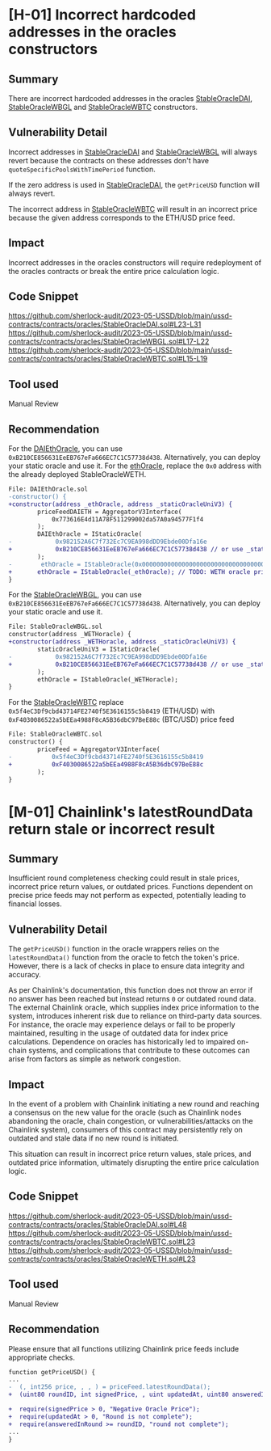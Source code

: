 # [H-01] Incorrect hardcoded addresses in the oracles constructors

## Summary

There are incorrect hardcoded addresses in the oracles [StableOracleDAI](https://github.com/sherlock-audit/2023-05-USSD/blob/main/ussd-contracts/contracts/oracles/StableOracleDAI.sol#L23-L31), [StableOracleWBGL](https://github.com/sherlock-audit/2023-05-USSD/blob/main/ussd-contracts/contracts/oracles/StableOracleWBGL.sol#L17-L22) and [StableOracleWBTC](https://github.com/sherlock-audit/2023-05-USSD/blob/main/ussd-contracts/contracts/oracles/StableOracleWBTC.sol#L17) constructors.

## Vulnerability Detail

Incorrect addresses in [StableOracleDAI](https://github.com/sherlock-audit/2023-05-USSD/blob/main/ussd-contracts/contracts/oracles/StableOracleDAI.sol#LL28C18-L28C18) and [StableOracleWBGL](https://github.com/sherlock-audit/2023-05-USSD/blob/main/ussd-contracts/contracts/oracles/StableOracleWBGL.sol#L19) will always revert because the contracts on these addresses don't have `quoteSpecificPoolsWithTimePeriod` function.

If the zero address is used in [StableOracleDAI](https://github.com/sherlock-audit/2023-05-USSD/blob/main/ussd-contracts/contracts/oracles/StableOracleDAI.sol#LL30C33-L30C33), the `getPriceUSD` function will always revert.

The incorrect address in [StableOracleWBTC](https://github.com/sherlock-audit/2023-05-USSD/blob/main/ussd-contracts/contracts/oracles/StableOracleWBTC.sol#L17) will result in an incorrect price because the given address corresponds to the ETH/USD price feed.

## Impact

Incorrect addresses in the oracles constructors will require redeployment of the oracles contracts or break the entire price calculation logic.

## Code Snippet

https://github.com/sherlock-audit/2023-05-USSD/blob/main/ussd-contracts/contracts/oracles/StableOracleDAI.sol#L23-L31
https://github.com/sherlock-audit/2023-05-USSD/blob/main/ussd-contracts/contracts/oracles/StableOracleWBGL.sol#L17-L22
https://github.com/sherlock-audit/2023-05-USSD/blob/main/ussd-contracts/contracts/oracles/StableOracleWBTC.sol#L15-L19

## Tool used

Manual Review

## Recommendation

For the [DAIEthOracle](https://github.com/sherlock-audit/2023-05-USSD/blob/main/ussd-contracts/contracts/oracles/StableOracleDAI.sol#LL28C25-L28C25), you can use `0xB210CE856631EeEB767eFa666EC7C1C57738d438`. Alternatively, you can deploy your static oracle and use it.
For the [ethOracle](https://github.com/sherlock-audit/2023-05-USSD/blob/main/ussd-contracts/contracts/oracles/StableOracleDAI.sol#L30), replace the `0x0` address with the already deployed StableOracleWETH.

```diff
File: DAIEthOracle.sol
-constructor() {
+constructor(address _ethOracle, address _staticOracleUniV3) {
        priceFeedDAIETH = AggregatorV3Interface(
            0x773616E4d11A78F511299002da57A0a94577F1f4
        );
        DAIEthOracle = IStaticOracle(
-            0x982152A6C7f732Ec7C9EA998dDD9Ebde00Dfa16e
+            0xB210CE856631EeEB767eFa666EC7C1C57738d438 // or use _staticOracleUniV3
        );
-        ethOracle = IStableOracle(0x0000000000000000000000000000000000000000); // TODO: WETH oracle price
+       ethOracle = IStableOracle(_ethOracle); // TODO: WETH oracle price
}
```

For the [StableOracleWBGL](https://github.com/sherlock-audit/2023-05-USSD/blob/main/ussd-contracts/contracts/oracles/StableOracleWBGL.sol#LL19C13-L19C55), you can use `0xB210CE856631EeEB767eFa666EC7C1C57738d438`. Alternatively, you can deploy your static oracle and use it.

```diff
File: StableOracleWBGL.sol
constructor(address _WETHoracle) {
+constructor(address _WETHoracle, address _staticOracleUniV3) {
        staticOracleUniV3 = IStaticOracle(
-            0x982152A6C7f732Ec7C9EA998dDD9Ebde00Dfa16e
+            0xB210CE856631EeEB767eFa666EC7C1C57738d438 // or use _staticOracleUniV3
        );
        ethOracle = IStableOracle(_WETHoracle);
}
```

For the [StableOracleWBTC](https://github.com/sherlock-audit/2023-05-USSD/blob/main/ussd-contracts/contracts/oracles/StableOracleWBTC.sol#LL17C40-L17C40) replace `0x5f4eC3Df9cbd43714FE2740f5E3616155c5b8419` (ETH/USD) with `0xF4030086522a5bEEa4988F8cA5B36dbC97BeE88c` (BTC/USD) price feed

```diff
File: StableOracleWBTC.sol
constructor() {
        priceFeed = AggregatorV3Interface(
-           0x5f4eC3Df9cbd43714FE2740f5E3616155c5b8419
+           0xF4030086522a5bEEa4988F8cA5B36dbC97BeE88c
        );
}
```

# [M-01] Chainlink's latestRoundData return stale or incorrect result

## Summary

Insufficient round completeness checking could result in stale prices, incorrect price return values, or outdated prices. Functions dependent on precise price feeds may not perform as expected, potentially leading to financial losses.

## Vulnerability Detail

The `getPriceUSD()` function in the oracle wrappers relies on the `latestRoundData()` function from the oracle to fetch the token's price. However, there is a lack of checks in place to ensure data integrity and accuracy.

As per Chainlink's documentation, this function does not throw an error if no answer has been reached but instead returns `0` or outdated round data. The external Chainlink oracle, which supplies index price information to the system, introduces inherent risk due to reliance on third-party data sources. For instance, the oracle may experience delays or fail to be properly maintained, resulting in the usage of outdated data for index price calculations. Dependence on oracles has historically led to impaired on-chain systems, and complications that contribute to these outcomes can arise from factors as simple as network congestion.

## Impact

In the event of a problem with Chainlink initiating a new round and reaching a consensus on the new value for the oracle (such as Chainlink nodes abandoning the oracle, chain congestion, or vulnerabilities/attacks on the Chainlink system), consumers of this contract may persistently rely on outdated and stale data if no new round is initiated.

This situation can result in incorrect price return values, stale prices, and outdated price information, ultimately disrupting the entire price calculation logic.

## Code Snippet

https://github.com/sherlock-audit/2023-05-USSD/blob/main/ussd-contracts/contracts/oracles/StableOracleDAI.sol#L48
https://github.com/sherlock-audit/2023-05-USSD/blob/main/ussd-contracts/contracts/oracles/StableOracleWBTC.sol#L23
https://github.com/sherlock-audit/2023-05-USSD/blob/main/ussd-contracts/contracts/oracles/StableOracleWETH.sol#L23

## Tool used

Manual Review

## Recommendation

Please ensure that all functions utilizing Chainlink price feeds include appropriate checks.

```diff
function getPriceUSD() {
...
-  (, int256 price, , , ) = priceFeed.latestRoundData();
+  (uint80 roundID, int signedPrice, , uint updatedAt, uint80 answeredInRound) = _priceFeed.latestRoundData();

+  require(signedPrice > 0, "Negative Oracle Price");
+  require(updatedAt > 0, "Round is not complete");
+  require(answeredInRound >= roundID, "round not complete");
...
}
```
